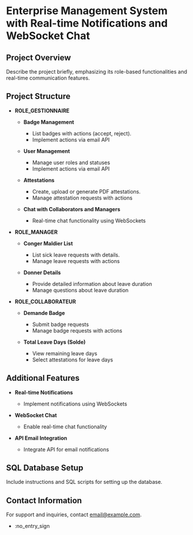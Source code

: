 # Enterprise Management System with Real-time Notifications and WebSocket Chat

## Project Overview
Describe the project briefly, emphasizing its role-based functionalities and real-time communication features.

## Project Structure
- **ROLE_GESTIONNAIRE**
  - **Badge Management**
    - List badges <!-- :list_icon: --> with actions <!-- :actions_icon: --> (accept, reject).
    - Implement actions via email API <!-- :email_icon: -->

  - **User Management**
    - Manage user roles and statuses <!-- :roles_icon: -->
    - Implement actions via email API <!-- :email_icon: -->

  - **Attestations**
    - Create, upload <!-- :upload_icon: --> or generate PDF <!-- :pdf_icon: --> attestations.
    - Manage attestation requests with actions <!-- :actions_icon: -->

  - **Chat with Collaborators and Managers**
    - Real-time chat functionality using WebSockets <!-- :websocket_icon: -->

- **ROLE_MANAGER**
  - **Conger Maldier List**
    - List sick leave requests <!-- :list_icon: --> with details.
    - Manage leave requests with actions <!-- :actions_icon: -->

  - **Donner Details**
    - Provide detailed information about leave duration <!-- :details_icon: -->
    - Manage questions about leave duration <!-- :questions_icon: -->

- **ROLE_COLLABORATEUR**
  - **Demande Badge**
    - Submit badge requests <!-- :request_icon: -->
    - Manage badge requests with actions <!-- :actions_icon: -->

  - **Total Leave Days (Solde)**
    - View remaining leave days <!-- :calendar_icon: -->
    - Select attestations for leave days <!-- :select_icon: -->

## Additional Features
- **Real-time Notifications**
  - Implement notifications using WebSockets <!-- :websocket_icon: -->

- **WebSocket Chat**
  - Enable real-time chat functionality <!-- :chat_icon: -->

- **API Email Integration**
  - Integrate API for email notifications <!-- :email_icon: -->

## SQL Database Setup
Include instructions and SQL scripts for setting up the database.

## Contact Information
For support and inquiries, contact [email@example.com](mailto:email@example.com).

- :no_entry_sign
